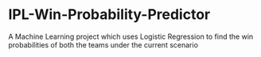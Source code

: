 # IPL-Win-Probability-Predictor
A Machine Learning project which uses Logistic Regression to 
find the win probabilities of both the teams under the current scenario
